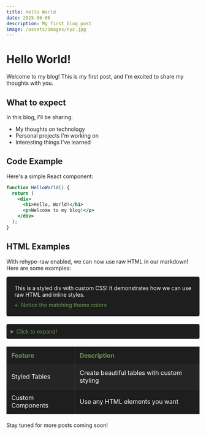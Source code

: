 ```yaml
---
title: Hello World
date: 2025-06-06
description: My first blog post
image: /assets/images/nyc.jpg
---
```


# Hello World!

Welcome to my blog! This is my first post, and I'm excited to share my thoughts with you.

## What to expect

In this blog, I'll be sharing:

- My thoughts on technology
- Personal projects I'm working on
- Interesting things I've learned

## Code Example

Here's a simple React component:

```jsx
function HelloWorld() {
  return (
    <div>
      <h1>Hello, World!</h1>
      <p>Welcome to my blog!</p>
    </div>
  );
}
```

## HTML Examples

With rehype-raw enabled, we can now use raw HTML in our markdown! Here are some examples:

<div style="background-color: #1e1e1e; padding: 20px; border-radius: 4px; border: 1px solid #333; color: white;">
  This is a styled div with custom CSS! It demonstrates how we can use raw HTML and inline styles.
  <span style="color: #6a9955; display: block; margin-top: 10px;">← Notice the matching theme colors</span>
</div>

<details style="margin: 20px 0; border: 1px solid #333; border-radius: 4px; background: #1e1e1e; padding: 10px;">
  <summary style="color: #6a9955; cursor: pointer; user-select: none;">Click to expand!</summary>
  <div style="padding: 15px 0 0; color: white;">
    <p>This is a native HTML details/summary component that provides an expandable section.</p>
    <ul>
      <li>It's great for FAQs</li>
      <li>Or for hiding lengthy content</li>
      <li>And it's all done with pure HTML!</li>
    </ul>
  </div>
</details>

<table style="width: 100%; border-collapse: collapse; margin: 20px 0; color: white;">
  <thead>
    <tr style="background-color: #1e1e1e;">
      <th style="padding: 12px; text-align: left; border: 1px solid #333; color: #6a9955;">Feature</th>
      <th style="padding: 12px; text-align: left; border: 1px solid #333; color: #6a9955;">Description</th>
    </tr>
  </thead>
  <tbody>
    <tr style="background: #252525;">
      <td style="padding: 12px; border: 1px solid #333;">Styled Tables</td>
      <td style="padding: 12px; border: 1px solid #333;">Create beautiful tables with custom styling</td>
    </tr>
    <tr style="background: #1e1e1e;">
      <td style="padding: 12px; border: 1px solid #333;">Custom Components</td>
      <td style="padding: 12px; border: 1px solid #333;">Use any HTML elements you want</td>
    </tr>
  </tbody>
</table>

Stay tuned for more posts coming soon!
